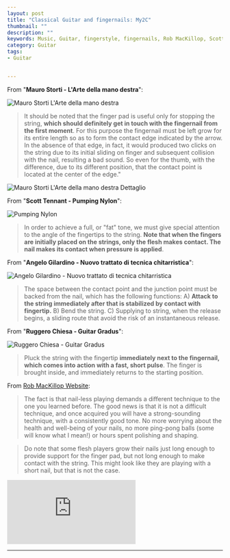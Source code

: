 ```yaml
---
layout: post
title: "Classical Guitar and fingernails: My2C"
thumbnail: ""
description: ""
keywords: Music, Guitar, fingerstyle, fingernails, Rob MacKillop, Scott Tennant
category: Guitar
tags: 
- Guitar


---
```


From "**Mauro Storti - L'Arte della mano destra**":

![Mauro Storti L'Arte della mano destra](http://www.andreafortuna.org/guitar/images/Mauro_storti_arte_mano_destra.png)

>It should be noted that the finger pad is useful only for stopping the string, **which should definitely get in touch with the fingernail from the first moment**. 
>For this purpose the fingernail must be left grow for its entire length so as to form the contact edge indicated by the arrow. 
>In the absence of that edge, in fact, it would produced two clicks on the string due to its initial sliding on finger and subsequent collision with the nail, resulting a bad sound.
>So even for the thumb, with the difference, due to its different position, that the contact point is located at the center of the edge."


![Mauro Storti L'Arte della mano destra Dettaglio](http://www.andreafortuna.org/guitar/images/Mauro_storti_arte_mano_destra_2.png)

From "**Scott Tennant - Pumping Nylon**":

![Pumping Nylon](http://www.andreafortuna.org/guitar/images/tennant_nails.png)

>In order to achieve a full, or "fat" tone, we must give special attention to the angle of the fingertips to the string. **Note that when the fingers are initially placed on the strings, only the flesh makes contact. The nail makes its contact when pressure is applied**.   

From "**Angelo Gilardino - Nuovo trattato di tecnica chitarristica**":

![Angelo Gilardino - Nuovo trattato di tecnica chitarristica](http://www.andreafortuna.org/guitar/images/Angelo_Gilardino_nuovo_trattato_tecnica_chitarristica.png)

>The space between the contact point and the junction point must be backed from the nail, which has the following functions: A) **Attack to the string immediately after that  is stabilized by contact with fingertip.** B) Bend the string. C) Supplying to string, when the release begins, a sliding route  that avoid the risk of an instantaneous release.

From "**Ruggero Chiesa - Guitar Gradus**":

![Ruggero Chiesa - Guitar Gradus](http://www.andreafortuna.org/guitar/images/Ruggero_Chiesa_Guitar_Gradus.png)

>Pluck the string with the fingertip **immediately next to the fingernail, which comes into action with a fast, short pulse**. The finger is brought inside, and immediately returns to the starting position.

From [Rob MacKillop Website](http://rmclassicalguitar.com/technique/):

>The fact is that nail-less playing demands a different technique to the one you learned before. 
The good news is that it is not a difficult technique, and once acquired you will have a strong-sounding technique, with a consistently good tone. 
No more worrying about the health and well-being of your nails, no more ping-pong balls (some will know what I mean!) or hours spent polishing and shaping.

>Do note that some flesh players grow their nails just long enough to provide support for the finger pad, but not long enough to make contact with the string. 
This might look like they are playing with a short nail, but that is not the case.

<div class="video-container">
<iframe src="https://www.youtube.com/embed/ZC7tSW1s9tM" frameborder="0" allowfullscreen></iframe>
</div>

<hr/>
